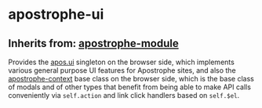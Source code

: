 # apostrophe-ui
## Inherits from: [apostrophe-module](../apostrophe-module/README.md)
Provides the [apos.ui](browser-apostrophe-ui) singleton on the browser side, which
implements various general purpose UI features for Apostrophe sites, and also
the [apostrophe-context](browser-apostrophe-context) base class on the browser side,
which is the base class of modals and of other types that benefit from being
able to make API calls conveniently via `self.action` and link click handlers based on
`self.$el`.



